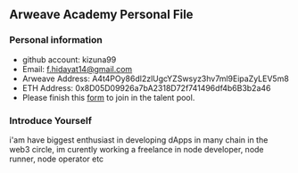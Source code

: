 ## Arweave Academy Personal File

### Personal information

- github account: kizuna99 
- Email: f.hidayat14@gmail.com
- Arweave Address: A4t4POy86dl2zlUgcYZSwsyz3hv7ml9EipaZyLEV5m8
- ETH Address: 0x8D05D09926a7bA2318D72f741496df4b6B3b2a46
- Please finish this [form](https://docs.google.com/forms/d/e/1FAIpQLSfWA5fIIcBgmRppm3jNz5vmf9Mai_QMVil-2pO4r7YKn_Zhtw/viewform?usp=sf_link) to join in the talent pool.

### Introduce Yourself
 i'am have biggest enthusiast in developing dApps in many chain in the web3 circle, im curently working a freelance in node developer, node runner, node operator etc

